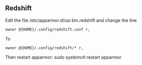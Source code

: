 ## Redshift
Edit the file /etc/apparmor.d/usr.bin.redshift and change the line

    owner @{HOME}/.config/redshift.conf r,

To

    owner @{HOME}/.config/redshift/* r,


Then restart apparmor: sudo systemctl restart apparmor
